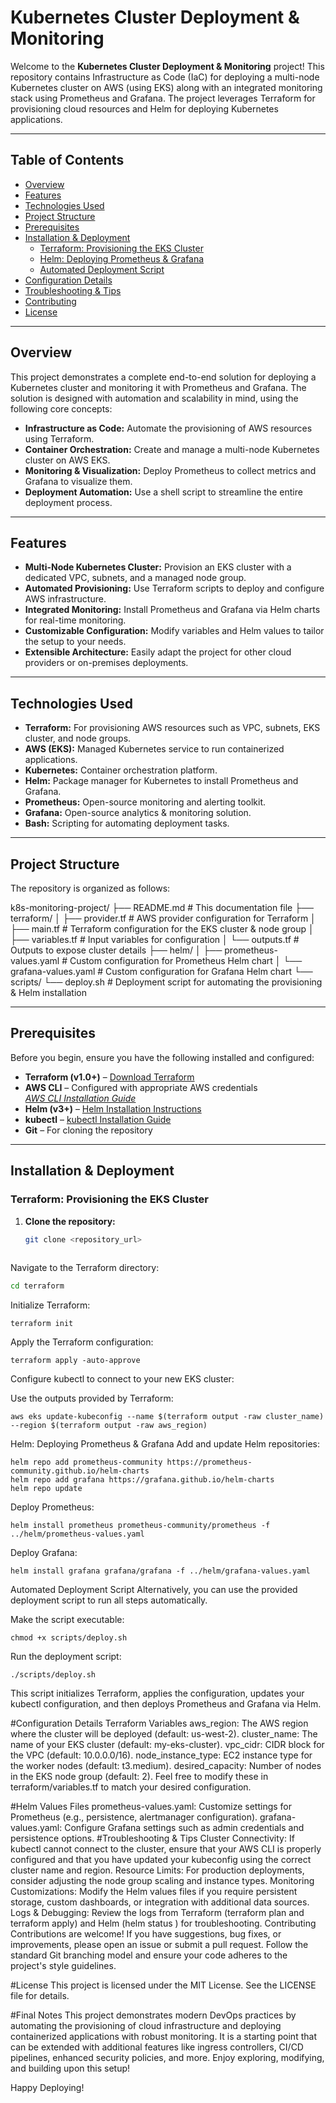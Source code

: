 
# Kubernetes Cluster Deployment & Monitoring

Welcome to the **Kubernetes Cluster Deployment & Monitoring** project! This repository contains Infrastructure as Code (IaC) for deploying a multi-node Kubernetes cluster on AWS (using EKS) along with an integrated monitoring stack using Prometheus and Grafana. The project leverages Terraform for provisioning cloud resources and Helm for deploying Kubernetes applications.

---

## Table of Contents

- [Overview](#overview)
- [Features](#features)
- [Technologies Used](#technologies-used)
- [Project Structure](#project-structure)
- [Prerequisites](#prerequisites)
- [Installation & Deployment](#installation--deployment)
  - [Terraform: Provisioning the EKS Cluster](#terraform-provisioning-the-eks-cluster)
  - [Helm: Deploying Prometheus & Grafana](#helm-deploying-prometheus--grafana)
  - [Automated Deployment Script](#automated-deployment-script)
- [Configuration Details](#configuration-details)
- [Troubleshooting & Tips](#troubleshooting--tips)
- [Contributing](#contributing)
- [License](#license)

---

## Overview

This project demonstrates a complete end-to-end solution for deploying a Kubernetes cluster and monitoring it with Prometheus and Grafana. The solution is designed with automation and scalability in mind, using the following core concepts:

- **Infrastructure as Code:** Automate the provisioning of AWS resources using Terraform.
- **Container Orchestration:** Create and manage a multi-node Kubernetes cluster on AWS EKS.
- **Monitoring & Visualization:** Deploy Prometheus to collect metrics and Grafana to visualize them.
- **Deployment Automation:** Use a shell script to streamline the entire deployment process.

---

## Features

- **Multi-Node Kubernetes Cluster:** Provision an EKS cluster with a dedicated VPC, subnets, and a managed node group.
- **Automated Provisioning:** Use Terraform scripts to deploy and configure AWS infrastructure.
- **Integrated Monitoring:** Install Prometheus and Grafana via Helm charts for real-time monitoring.
- **Customizable Configuration:** Modify variables and Helm values to tailor the setup to your needs.
- **Extensible Architecture:** Easily adapt the project for other cloud providers or on-premises deployments.

---

## Technologies Used

- **Terraform:** For provisioning AWS resources such as VPC, subnets, EKS cluster, and node groups.
- **AWS (EKS):** Managed Kubernetes service to run containerized applications.
- **Kubernetes:** Container orchestration platform.
- **Helm:** Package manager for Kubernetes to install Prometheus and Grafana.
- **Prometheus:** Open-source monitoring and alerting toolkit.
- **Grafana:** Open-source analytics & monitoring solution.
- **Bash:** Scripting for automating deployment tasks.

---

## Project Structure

The repository is organized as follows:

k8s-monitoring-project/ ├── README.md # This documentation file ├── terraform/
│ ├── provider.tf # AWS provider configuration for Terraform │ ├── main.tf # Terraform configuration for the EKS cluster & node group │ ├── variables.tf # Input variables for configuration │ └── outputs.tf # Outputs to expose cluster details ├── helm/ │ ├── prometheus-values.yaml # Custom configuration for Prometheus Helm chart │ └── grafana-values.yaml # Custom configuration for Grafana Helm chart └── scripts/ └── deploy.sh # Deployment script for automating the provisioning & Helm installation


---

## Prerequisites

Before you begin, ensure you have the following installed and configured:

- **Terraform (v1.0+)** – [Download Terraform](https://www.terraform.io/downloads.html)
- **AWS CLI** – Configured with appropriate AWS credentials  
  *[AWS CLI Installation Guide](https://docs.aws.amazon.com/cli/latest/userguide/install-cliv2.html)*
- **Helm (v3+)** – [Helm Installation Instructions](https://helm.sh/docs/intro/install/)
- **kubectl** – [kubectl Installation Guide](https://kubernetes.io/docs/tasks/tools/)
- **Git** – For cloning the repository

---

## Installation & Deployment

### Terraform: Provisioning the EKS Cluster

1. **Clone the repository:**

   ```bash
   git clone <repository_url>
  
   ```
Navigate to the Terraform directory:

```bash
cd terraform

```
Initialize Terraform:
```
terraform init
```
Apply the Terraform configuration:

```
terraform apply -auto-approve
```
Configure kubectl to connect to your new EKS cluster:

Use the outputs provided by Terraform:
```
aws eks update-kubeconfig --name $(terraform output -raw cluster_name) --region $(terraform output -raw aws_region)
```
Helm: Deploying Prometheus & Grafana
Add and update Helm repositories:
```
helm repo add prometheus-community https://prometheus-community.github.io/helm-charts
helm repo add grafana https://grafana.github.io/helm-charts
helm repo update
```
Deploy Prometheus:

```
helm install prometheus prometheus-community/prometheus -f ../helm/prometheus-values.yaml
```
Deploy Grafana:

```
helm install grafana grafana/grafana -f ../helm/grafana-values.yaml
```
Automated Deployment Script
Alternatively, you can use the provided deployment script to run all steps automatically.

Make the script executable:
```
chmod +x scripts/deploy.sh
```
Run the deployment script:
```
./scripts/deploy.sh
```
This script initializes Terraform, applies the configuration, updates your kubectl configuration, and then deploys Prometheus and Grafana via Helm.

#Configuration Details
Terraform Variables
aws_region: The AWS region where the cluster will be deployed (default: us-west-2).
cluster_name: The name of your EKS cluster (default: my-eks-cluster).
vpc_cidr: CIDR block for the VPC (default: 10.0.0.0/16).
node_instance_type: EC2 instance type for the worker nodes (default: t3.medium).
desired_capacity: Number of nodes in the EKS node group (default: 2).
Feel free to modify these in terraform/variables.tf to match your desired configuration.

#Helm Values Files
prometheus-values.yaml: Customize settings for Prometheus (e.g., persistence, alertmanager configuration).
grafana-values.yaml: Configure Grafana settings such as admin credentials and persistence options.
#Troubleshooting & Tips
Cluster Connectivity: If kubectl cannot connect to the cluster, ensure that your AWS CLI is properly configured and that you have updated your kubeconfig using the correct cluster name and region.
Resource Limits: For production deployments, consider adjusting the node group scaling and instance types.
Monitoring Customizations: Modify the Helm values files if you require persistent storage, custom dashboards, or integration with additional data sources.
Logs & Debugging: Review the logs from Terraform (terraform plan and terraform apply) and Helm (helm status <release-name>) for troubleshooting.
Contributing
Contributions are welcome! If you have suggestions, bug fixes, or improvements, please open an issue or submit a pull request. Follow the standard Git branching model and ensure your code adheres to the project's style guidelines.

#License
This project is licensed under the MIT License. See the LICENSE file for details.

#Final Notes
This project demonstrates modern DevOps practices by automating the provisioning of cloud infrastructure and deploying containerized applications with robust monitoring. It is a starting point that can be extended with additional features like ingress controllers, CI/CD pipelines, enhanced security policies, and more. Enjoy exploring, modifying, and building upon this setup!

Happy Deploying!
